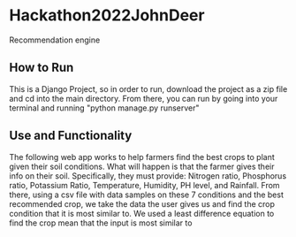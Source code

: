 # Hackathon2022JohnDeer
Recommendation engine 

## How to Run
This is a Django Project, so in order to run, download the project as a zip file and cd into the main directory. From there, you can run by going into 
your terminal and running "python manage.py runserver"

## Use and Functionality
The following web app works to help farmers find the best crops to plant given their soil conditions. What will happen is that the farmer gives their info
on their soil. Specifically, they must provide: Nitrogen ratio, Phosphorus ratio, Potassium Ratio, Temperature, Humidity, PH level, and Rainfall. From there, 
using a csv file with data samples on these 7 conditions and the best recommended crop, we take the data the user gives us and find the crop condition that 
it is most similar to. We used a least difference equation to find the crop mean that the input is most similar to 
